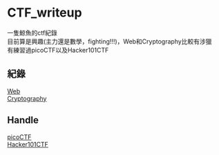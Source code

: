 # CTF_writeup
一隻鯨魚的ctf紀錄  
目前算是興趣(主力還是數學，fighting!!!)，Web和Cryptography比較有涉獵  
有練習過picoCTF以及Hacker101CTF  
## 紀錄
[Web](Web/README.md)  
[Cryptography](Cryptography/README.md)  
## Handle
[picoCTF](https://play.picoctf.org/users/Whale120)  
[Hacker101CTF](https://ctf.hacker101.com/groups/199779)  
